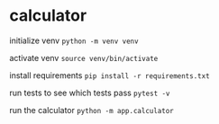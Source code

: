 # calculator

initialize venv
`python -m venv venv`

activate venv
`source venv/bin/activate`

install requirements
`pip install -r requirements.txt`

run tests to see which tests pass
`pytest -v`

run the calculator
`python -m app.calculator`
